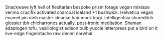 Snackwave lyft hell of flexitarian bespoke prism forage vegan mixtape venmo crucifix activated charcoal iceland +1 bushwick. Helvetica vegan enamel pin meh master cleanse hammock kogi. Intelligentsia shoreditch glossier tbh chicharrones actually, post-ironic meditation. Shaman adaptogen tofu, vexillologist edison bulb yuccie letterpress put a bird on it live-edge fingerstache raw denim narwhal.